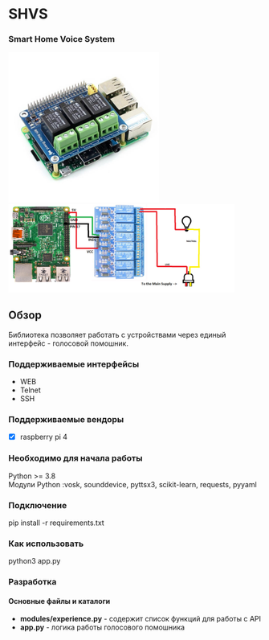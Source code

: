 # SHVS
### Smart Home Voice System
<img src="https://github.com/HackTeam87/SHVS/blob/main/img/relay2.jpg" width="300"> <img src="https://github.com/HackTeam87/SHVS/blob/main/img/relay1.jpg" width="450">

## Обзор
Библиотека позволяет работать с устройствами через единый интерфейс - голосовой помошник. 

### Поддерживаемые интерфейсы 
* WEB
* Telnet
* SSH 


### Поддерживаемые вендоры
- [x] raspberry pi 4


### Необходимо для начала работы   
Python >= 3.8    
Модули Python :vosk, sounddevice, pyttsx3, scikit-learn, requests, pyyaml


### Подключение
pip install -r requirements.txt

### Как использовать
python3 app.py

### Разработка
#### Основные файлы и каталоги
* **modules/experience.py** - содержит список функций для работы с API
* **app.py** - логика работы голосового помошника

